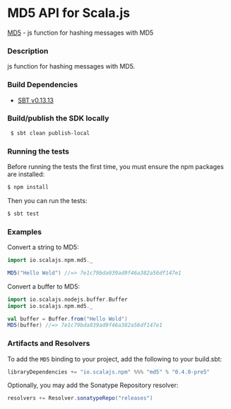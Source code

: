 MD5 API for Scala.js
================================
[MD5](https://www.npmjs.com/package/md5) - js function for hashing messages with MD5

### Description

js function for hashing messages with MD5.

### Build Dependencies

* [SBT v0.13.13](http://www.scala-sbt.org/download.html)

### Build/publish the SDK locally

```bash
 $ sbt clean publish-local
```

### Running the tests

Before running the tests the first time, you must ensure the npm packages are installed:

```bash
$ npm install
```

Then you can run the tests:

```bash
$ sbt test
```

### Examples

Convert a string to MD5:

```scala
import io.scalajs.npm.md5._

MD5("Hello Wold") //=> 7e1c79bda939ad9f46a382a56df147e1
```

Convert a buffer to MD5:

```scala
import io.scalajs.nodejs.buffer.Buffer
import io.scalajs.npm.md5._

val buffer = Buffer.from("Hello Wold")
MD5(buffer) //=> 7e1c79bda939ad9f46a382a56df147e1
```

### Artifacts and Resolvers

To add the `MD5` binding to your project, add the following to your build.sbt:  

```sbt
libraryDependencies += "io.scalajs.npm" %%% "md5" % "0.4.0-pre5"
```

Optionally, you may add the Sonatype Repository resolver:

```sbt   
resolvers += Resolver.sonatypeRepo("releases") 
```
